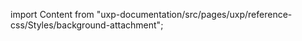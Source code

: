 
import Content from "uxp-documentation/src/pages/uxp/reference-css/Styles/background-attachment";

<Content query="product=xd"/>
